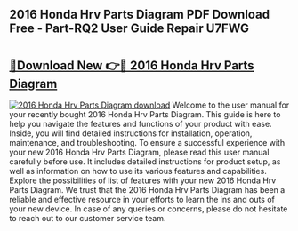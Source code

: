 ## 2016 Honda Hrv Parts Diagram PDF Download Free - Part-RQ2 User Guide Repair U7FWG

# <h2><a href="http://dfq202.blite.top/?on=2016+Honda+Hrv+Parts+Diagram">🔗Download New 👉🔴 2016 Honda Hrv Parts Diagram</a></h2>

[![2016 Honda Hrv Parts Diagram download](https://i.imgur.com/lujVjoI.png)](http://dfq202.blite.top/?on=2016+Honda+Hrv+Parts+Diagram)
Welcome to the user manual for your recently bought 2016 Honda Hrv Parts Diagram. This guide is here to help you navigate the features and functions of your product with ease. Inside, you will find detailed instructions for installation, operation, maintenance, and troubleshooting. To ensure a successful experience with your new 2016 Honda Hrv Parts Diagram, please read this user manual carefully before use. It includes detailed instructions for product setup, as well as information on how to use its various features and capabilities. Explore the possibilities of list of features with your new 2016 Honda Hrv Parts Diagram. We trust that the 2016 Honda Hrv Parts Diagram has been a reliable and effective resource in your efforts to learn the ins and outs of your new device. In case of any queries or concerns, please do not hesitate to reach out to our customer service team.
